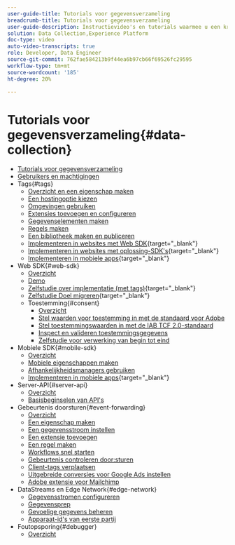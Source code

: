 ```yaml
---
user-guide-title: Tutorials voor gegevensverzameling
breadcrumb-title: Tutorials voor gegevensverzameling
user-guide-description: Instructievideo's en tutorials waarmee u een krachtige gebruiker van gegevensverzameling in Experience Platform wordt.
solution: Data Collection,Experience Platform
doc-type: video
auto-video-transcripts: true
role: Developer, Data Engineer
source-git-commit: 762fae584213b9f44ea6b97cb66f69526fc29595
workflow-type: tm+mt
source-wordcount: '185'
ht-degree: 20%

---
```



# Tutorials voor gegevensverzameling{#data-collection}

+ [Tutorials voor gegevensverzameling](overview.md)
+ [Gebruikers en machtigingen](admin/users-and-permissions.md)
+ Tags{#tags}
   + [Overzicht en een eigenschap maken](tags/create-a-property.md)
   + [Een hostingoptie kiezen](tags/choose-a-hosting-option.md)
   + [Omgevingen gebruiken](tags/use-environments.md)
   + [Extensies toevoegen en configureren](tags/add-and-configure-extensions.md)
   + [Gegevenselementen maken](tags/create-data-elements.md)
   + [Regels maken](tags/build-rules.md)
   + [Een bibliotheek maken en publiceren](tags/build-and-publish-a-library.md)
   + [Implementeren in websites met Web SDK](https://experienceleague.adobe.com/docs/platform-learn/implement-web-sdk/overview.html){target="_blank"}
   + [Implementeren in websites met oplossing-SDK&#39;s](https://experienceleague.adobe.com/docs/platform-learn/implement-in-websites/overview.html){target="_blank"}
   + [Implementeren in mobiele apps](https://experienceleague.adobe.com/docs/platform-learn/implement-mobile-sdk/overview.html){target="_blank"}
+ Web SDK{#web-sdk}
   + [Overzicht](web-sdk/overview.md)
   + [Demo](web-sdk/demo.md)
   + [Zelfstudie over implementatie (met tags)](https://experienceleague.adobe.com/docs/platform-learn/implement-web-sdk/overview.html){target="_blank"}
   + [Zelfstudie Doel migreren](https://experienceleague.adobe.com/docs/platform-learn/migrate-target-to-websdk/introduction.html){target="_blank"}
   + Toestemming{#consent}
      + [Overzicht](web-sdk/consent/overview.md)
      + [Stel waarden voor toestemming in met de standaard voor Adobe](web-sdk/consent/set-consent-adobe.md)
      + [Stel toestemmingswaarden in met de IAB TCF 2.0-standaard](web-sdk/consent/set-consent-iab.md)
      + [Inspect en valideren toestemmingsgegevens](web-sdk/consent/inspect.md)
      + [Zelfstudie voor verwerking van begin tot eind](web-sdk/consent/tutorial.md)
+ Mobiele SDK{#mobile-sdk}
   + [Overzicht](mobile-sdk/overview.md)
   + [Mobiele eigenschappen maken](mobile-sdk/create-mobile-properties.md)
   + [Afhankelijkheidsmanagers gebruiken](mobile-sdk/use-dependency-managers.md)
   + [Implementeren in mobiele apps](https://experienceleague.adobe.com/docs/platform-learn/implement-mobile-sdk/overview.html){target="_blank"}
+ Server-API{#server-api}
   + [Overzicht](server-api/overview.md)
   + [Basisbeginselen van API&#39;s](server-api/introduction.md)
+ Gebeurtenis doorsturen{#event-forwarding}
   + [Overzicht](event-forwarding/overview.md)
   + [Een eigenschap maken](event-forwarding/create-a-property.md)
   + [Een gegevensstroom instellen](event-forwarding/set-up-a-datastream.md)
   + [Een extensie toevoegen](event-forwarding/add-an-extension.md)
   + [Een regel maken](event-forwarding/create-a-rule.md)
   + [Workflows snel starten](event-forwarding/quick-start-workflows.md)
   + [Gebeurtenis controleren door:sturen](event-forwarding/monitor.md)
   + [Client-tags verplaatsen](event-forwarding/consider-moving-tags.md)
   + [Uitgebreide conversies voor Google Ads instellen](event-forwarding/set-up-google-ads-enhanced-conversions.md)
   + [Adobe extensie voor Mailchimp](event-forwarding/adobe-extension-for-mailchimp.md)
+ DataStreams en Edge Network{#edge-network}
   + [Gegevensstromen configureren](edge/configure-datastreams.md)
   + [Gegevensprep](edge/data-prep.md)
   + [Gevoelige gegevens beheren](edge/manage-sensitive-data-in-datastreams.md)
   + [Apparaat-id&#39;s van eerste partij](edge/generate-first-party-device-ids.md)
+ Foutopsporing{#debugger}
   + [Overzicht](debugger/overview.md)
